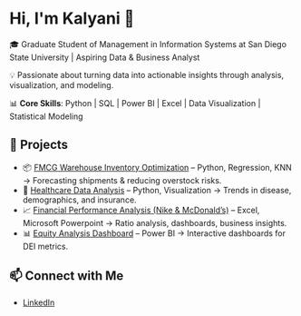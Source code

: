 # Hi, I'm Kalyani 👋  

🎓 Graduate Student of Management in Information Systems  at San Diego State University | Aspiring Data & Business Analyst  

💡 Passionate about turning data into actionable insights through analysis, visualization, and modeling.  

📊 **Core Skills**: Python | SQL | Power BI | Excel | Data Visualization | Statistical Modeling  

## 🚀 Projects  
- 📦 [FMCG Warehouse Inventory Optimization](https://github.com/KalyaniChikshe/fmcg-warehouse-optimization) – Python, Regression, KNN → Forecasting shipments & reducing overstock risks.  
- 🏥 [Healthcare Data Analysis](https://github.com/KalyaniChikshe/healthcare-data-analysis/tree/main) – Python, Visualization → Trends in disease, demographics, and insurance.  
- 📈 [Financial Performance Analysis (Nike & McDonald’s)](https://github.com/KalyaniChikshe/financial-performance-analysis/tree/main) – Excel, Microsoft Powerpoint → Ratio analysis, dashboards, business insights.  
- 📊 [Equity Analysis Dashboard](https://app.powerbi.com/view?r=eyJrIjoiOWM4YmM5MjQtMWYwNC00YzQxLTlkMWUtNTY0YmYzNWU4ZDg0IiwidCI6Ijk2NzNlOWE4LWFhNTctNDQ2MS05MzM2LTVmZDNmMDAzNGUxOCIsImMiOjZ9&pageName=31b0f35073e365e72094) – Power BI → Interactive dashboards for DEI metrics.  

## 📫 Connect with Me  
- [LinkedIn](https://www.linkedin.com/in/kalyani-chikshe-383942a1/)
